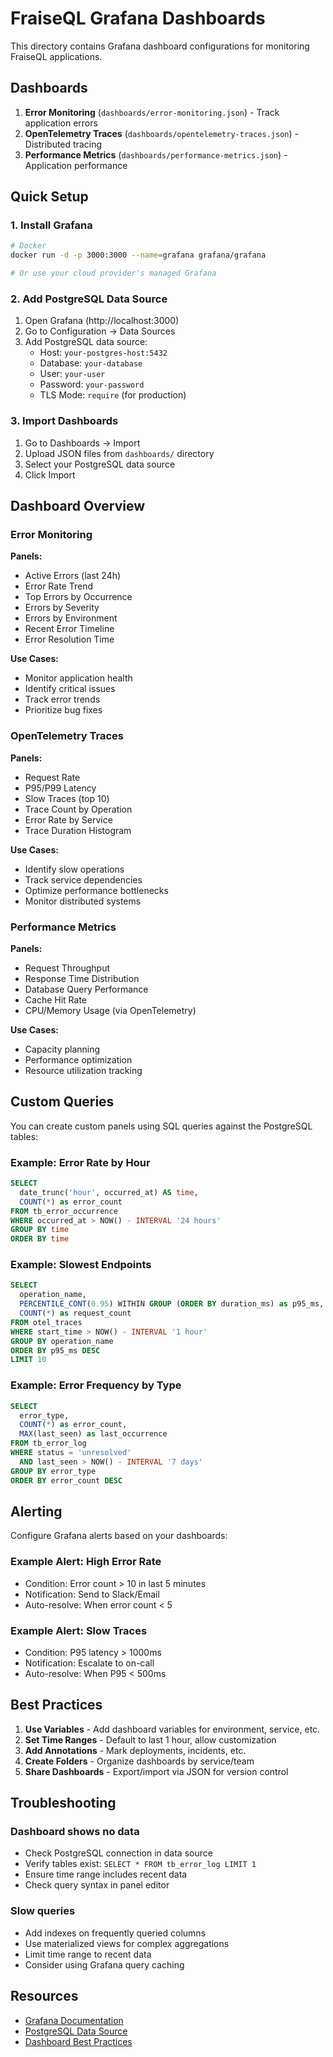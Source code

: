# FraiseQL Grafana Dashboards

This directory contains Grafana dashboard configurations for monitoring FraiseQL applications.

## Dashboards

1. **Error Monitoring** (`dashboards/error-monitoring.json`) - Track application errors
2. **OpenTelemetry Traces** (`dashboards/opentelemetry-traces.json`) - Distributed tracing
3. **Performance Metrics** (`dashboards/performance-metrics.json`) - Application performance

## Quick Setup

### 1. Install Grafana

```bash
# Docker
docker run -d -p 3000:3000 --name=grafana grafana/grafana

# Or use your cloud provider's managed Grafana
```

### 2. Add PostgreSQL Data Source

1. Open Grafana (http://localhost:3000)
2. Go to Configuration → Data Sources
3. Add PostgreSQL data source:
   - Host: `your-postgres-host:5432`
   - Database: `your-database`
   - User: `your-user`
   - Password: `your-password`
   - TLS Mode: `require` (for production)

### 3. Import Dashboards

1. Go to Dashboards → Import
2. Upload JSON files from `dashboards/` directory
3. Select your PostgreSQL data source
4. Click Import

## Dashboard Overview

### Error Monitoring

**Panels:**
- Active Errors (last 24h)
- Error Rate Trend
- Top Errors by Occurrence
- Errors by Severity
- Errors by Environment
- Recent Error Timeline
- Error Resolution Time

**Use Cases:**
- Monitor application health
- Identify critical issues
- Track error trends
- Prioritize bug fixes

### OpenTelemetry Traces

**Panels:**
- Request Rate
- P95/P99 Latency
- Slow Traces (top 10)
- Trace Count by Operation
- Error Rate by Service
- Trace Duration Histogram

**Use Cases:**
- Identify slow operations
- Track service dependencies
- Optimize performance bottlenecks
- Monitor distributed systems

### Performance Metrics

**Panels:**
- Request Throughput
- Response Time Distribution
- Database Query Performance
- Cache Hit Rate
- CPU/Memory Usage (via OpenTelemetry)

**Use Cases:**
- Capacity planning
- Performance optimization
- Resource utilization tracking

## Custom Queries

You can create custom panels using SQL queries against the PostgreSQL tables:

### Example: Error Rate by Hour

```sql
SELECT
  date_trunc('hour', occurred_at) AS time,
  COUNT(*) as error_count
FROM tb_error_occurrence
WHERE occurred_at > NOW() - INTERVAL '24 hours'
GROUP BY time
ORDER BY time
```

### Example: Slowest Endpoints

```sql
SELECT
  operation_name,
  PERCENTILE_CONT(0.95) WITHIN GROUP (ORDER BY duration_ms) as p95_ms,
  COUNT(*) as request_count
FROM otel_traces
WHERE start_time > NOW() - INTERVAL '1 hour'
GROUP BY operation_name
ORDER BY p95_ms DESC
LIMIT 10
```

### Example: Error Frequency by Type

```sql
SELECT
  error_type,
  COUNT(*) as error_count,
  MAX(last_seen) as last_occurrence
FROM tb_error_log
WHERE status = 'unresolved'
  AND last_seen > NOW() - INTERVAL '7 days'
GROUP BY error_type
ORDER BY error_count DESC
```

## Alerting

Configure Grafana alerts based on your dashboards:

### Example Alert: High Error Rate

- Condition: Error count > 10 in last 5 minutes
- Notification: Send to Slack/Email
- Auto-resolve: When error count < 5

### Example Alert: Slow Traces

- Condition: P95 latency > 1000ms
- Notification: Escalate to on-call
- Auto-resolve: When P95 < 500ms

## Best Practices

1. **Use Variables** - Add dashboard variables for environment, service, etc.
2. **Set Time Ranges** - Default to last 1 hour, allow customization
3. **Add Annotations** - Mark deployments, incidents, etc.
4. **Create Folders** - Organize dashboards by service/team
5. **Share Dashboards** - Export/import via JSON for version control

## Troubleshooting

### Dashboard shows no data

- Check PostgreSQL connection in data source
- Verify tables exist: `SELECT * FROM tb_error_log LIMIT 1`
- Ensure time range includes recent data
- Check query syntax in panel editor

### Slow queries

- Add indexes on frequently queried columns
- Use materialized views for complex aggregations
- Limit time range to recent data
- Consider using Grafana query caching

## Resources

- [Grafana Documentation](https://grafana.com/docs/)
- [PostgreSQL Data Source](https://grafana.com/docs/grafana/latest/datasources/postgres/)
- [Dashboard Best Practices](https://grafana.com/docs/grafana/latest/best-practices/)
